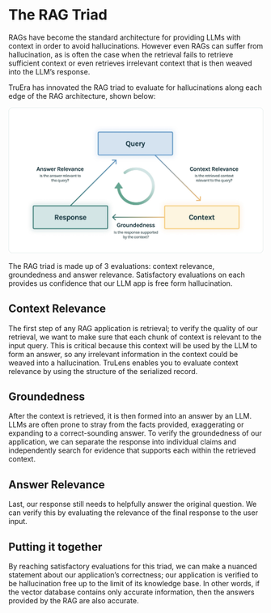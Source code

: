 # The RAG Triad

RAGs have become the standard architecture for providing LLMs with context in order to avoid hallucinations. However even RAGs can suffer from hallucination, as is often the case when the retrieval fails to retrieve sufficient context or even retrieves irrelevant context that is then weaved into the LLM’s response.

TruEra has innovated the RAG triad to evaluate for hallucinations along each edge of the RAG architecture, shown below:

![RAG Triad](../assets/image/RAG_Triad.jpg)

The RAG triad is made up of 3 evaluations: context relevance, groundedness and answer relevance. Satisfactory evaluations on each provides us confidence that our LLM app is free form hallucination.

## Context Relevance

The first step of any RAG application is retrieval; to verify the quality of our retrieval, we want to make sure that each chunk of context is relevant to the input query. This is critical because this context will be used by the LLM to form an answer, so any irrelevant information in the context could be weaved into a hallucination. TruLens enables you to evaluate context relevance by using the structure of the serialized record.

## Groundedness

After the context is retrieved, it is then formed into an answer by an LLM. LLMs are often prone to stray from the facts provided, exaggerating or expanding to a correct-sounding answer. To verify the groundedness of our application, we can separate the response into individual claims and independently search for evidence that supports each within the retrieved context.

## Answer Relevance

Last, our response still needs to helpfully answer the original question. We can verify this by evaluating the relevance of the final response to the user input.

## Putting it together

By reaching satisfactory evaluations for this triad, we can make a nuanced statement about our application’s correctness; our application is verified to be hallucination free up to the limit of its knowledge base. In other words, if the vector database contains only accurate information, then the answers provided by the RAG are also accurate.

